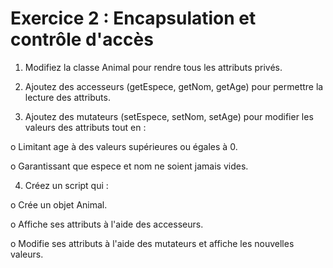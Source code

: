 # Exercice 2 : Encapsulation et contrôle d'accès

1. Modifiez la classe Animal pour rendre tous les attributs privés.

2. Ajoutez des accesseurs (getEspece, getNom, getAge) pour permettre la lecture des attributs.

3. Ajoutez des mutateurs (setEspece, setNom, setAge) pour modifier les valeurs des attributs tout en :

o Limitant age à des valeurs supérieures ou égales à 0.

o Garantissant que espece et nom ne soient jamais vides.

4. Créez un script qui :

o Crée un objet Animal.

o Affiche ses attributs à l'aide des accesseurs.

o Modifie ses attributs à l'aide des mutateurs et affiche les nouvelles valeurs.
